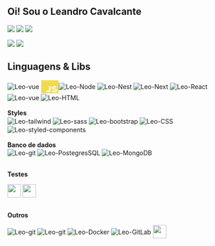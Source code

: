## Oi! Sou o Leandro Cavalcante 
<div> 
  
 <a href="https://discord.com/#4260" target="_blank"><img src="https://img.shields.io/badge/Discord-7289DA?style=for-the-badge&logo=discord&logoColor=white" target="_blank"></a> 
  <a href = "mailto:leandroguitarjesus89@gmail.com"><img src="https://img.shields.io/badge/Gmail-D14836?style=for-the-badge&logo=gmail&logoColor=white" target="_blank"></a>
  <a href="https://www.linkedin.com/in/leoscripts" target="_blank"><img src="https://img.shields.io/badge/-LinkedIn-%230077B5?style=for-the-badge&logo=linkedin&logoColor=white" target="_blank"></a>
<a href="https://app.slack.com/client/user_profile/U024E4C3AN4" target="_blank"><img alt="" src="https://img.shields.io/badge/Slack-4A154B?style=for-the-badge&logo=slack&logoColor=white"/></a> 

</div>

 <div>
  
 <p> <img  height="100em" src="https://github-readme-stats.vercel.app/api?username=LeoScripts&show_icons=true&theme=dark&include_all_commits=false&count_private=true"/>   
   <img  height="100em" src="https://github-readme-stats.vercel.app/api/top-langs/?username=LeoScripts&layout=compact&langs_count=7&theme=dark"/></p>
  
</div>
       
## Linguagens & Libs
<div style="display: inline_block">
 
  <img align="center" height="30" width="30" alt="Leo-vue" src="https://github.com/LeoScripts/logos-imagens/blob/main/logo/ts.jpeg">
   <img align="center" alt="Leo-Js" height="30" width="40" src="https://raw.githubusercontent.com/devicons/devicon/master/icons/javascript/javascript-plain.svg"><img align="center" alt="Leo-Node" height="30" width="30" src="https://github.com/LeoScripts/logos-imagens/blob/main/logo/node.png">
  <img align="center" alt="Leo-Nest" height="30" width="30" src="https://github.com/LeoScripts/logos-imagens/blob/main/logo/nestjs.svg">
  <img align="center" alt="Leo-Next" height="30" width="30" src="https://github.com/LeoScripts/logos-imagens/blob/main/logo/next.webp">
  
  <img align="center" alt="Leo-React" height="30" width="30" src="https://github.com/LeoScripts/logos-imagens/blob/main/logo/react%20logo%20s.png">
  <img align="center" height="30" width="30" alt="Leo-vue" src="https://github.com/LeoScripts/logos-imagens/blob/main/logo/vue.png">  
  
  <img align="center" alt="Leo-HTML" height="30" width="30" src="https://github.com/LeoScripts/logos-imagens/blob/main/logo/html.png">  
</div> <br>
<b>Styles</b>
<div style="display: inline_block">
 <img align="center" height="30" width="30" alt="Leo-tailwind" src="https://github.com/LeoScripts/logos-imagens/blob/main/logo/tailwind.png"> 
  <img align="center" height="30" width="30" alt="Leo-sass" src="https://github.com/LeoScripts/logos-imagens/blob/main/logo/sass.png"> 
  <img align="center" height="30" width="30" alt="Leo-bootstrap" src="https://github.com/LeoScripts/logos-imagens/blob/main/logo/bootstrap.png"> 
  <img align="center" alt="Leo-CSS" height="30" width="30" src="https://github.com/LeoScripts/logos-imagens/blob/main/logo/css.png"> 
  <img align="center" alt="Leo-styled-components" heigh="30" width="30" src="https://styled-components.com/logo.png">
   
</div><br>
<b>Banco de dados</b>

<div style="display: inline_block">
   <img align="center" height="30" width="30" alt="Leo-git" src="https://github.com/LeoScripts/logos-imagens/blob/main/logo/logo-mysql-mysql-logo-png-images-are-download-crazypng-211.png">
  <img align="center" height="30" width="30" alt="Leo-PostegresSQL" src="https://github.com/LeoScripts/Mysql-Postgresql-MongoDB-Sequelize/blob/main/assets/img/postgresql-repmgr-stack-220x234.png">
  <img align="center" height="30" width="30" alt="Leo-MongoDB" src="https://github.com/LeoScripts/Mysql-Postgresql-MongoDB-Sequelize/blob/main/assets/img/mogo%20bd.png">  
</div><br>

<b>Testes</b>
<div style="display: inline_block">
  <img align="center" height="30" width="30" src="https://seeklogo.com/images/J/jest-logo-F9901EBBF7-seeklogo.com.png" > 
  <img align="center" height="30" width="30" src="https://testing-library.com/img/octopus-128x128.png"> 
</div><br>

<b>Outros</b>
<div style="display: inline_block">
  <img align="center" height="30" width="40" alt="Leo-git" src="https://cdn.jsdelivr.net/gh/devicons/devicon/icons/git/git-original.svg"> 
  <img align="center" height="30" width="30" alt="Leo-git" src="https://github.com/LeoScripts/logos-imagens/blob/main/logo/github-icon-x.png"> 
  <img align="center" alt="Leo-Docker" height="30" width="30" src="https://github.com/LeoScripts/logos-imagens/blob/main/logo/docker.png"> 
  <img align="center" alt="Leo-GitLab" height="30" width="30" src="https://github.com/LeoScripts/logos-imagens/blob/main/logo/gitlab.png"> 
  <img align="center" height="30" width="30" src="https://www.gstatic.com/devrel-devsite/prod/vc705ce9bd51279e80f03a51aec7c6eb1f05e56e75c958618655fc719098c9888/firebase/images/touchicon-180.png">
</div><br>

<br> 

<div>
       
   <img  alt="" src="https://img.shields.io/badge/Unity-100000?style=for-the-badge&logo=unity&logoColor=white"/>
   
   <img alt="" src="https://img.shields.io/badge/Ubuntu-E95420?style=for-the-badge&logo=ubuntu&logoColor=white"/>
   <img alt="" src="https://img.shields.io/badge/Linux_Mint-87CF3E?style=for-the-badge&logo=linux-mint&logoColor=white"/>
   <img alt="" src="https://img.shields.io/badge/Windows-0078D6?style=for-the-badge&logo=windows&logoColor=white"/>
   
</div>


  
 
 
